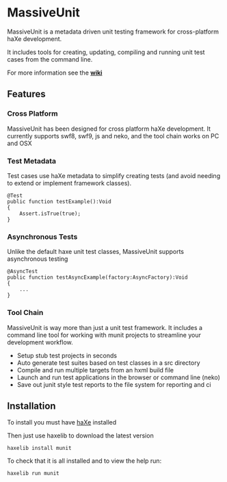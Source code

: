 MassiveUnit
====================

MassiveUnit is a metadata driven unit testing framework for cross-platform haXe development.

It includes tools for creating, updating, compiling and running unit test cases from the command line.

For more information see the **[wiki](https://github.com/massiveinteractive/MassiveUnit/wiki)**


Features
---------------------

### Cross Platform

MassiveUnit has been designed for cross platform haXe development.
It currently supports swf8, swf9, js and neko, and the tool chain works on PC and OSX

### Test Metadata

Test cases use haXe metadata to simplify creating tests (and avoid needing to extend or implement framework classes).

	@Test
	public function testExample():Void
	{
		Assert.isTrue(true);
	}

### Asynchronous Tests

Unlike the default haxe unit test classes, MassiveUnit supports asynchronous testing

	@AsyncTest
	public function testAsyncExample(factory:AsyncFactory):Void
	{
		...
	}

### Tool Chain

MassiveUnit is way more than just a unit test framework. It includes a command line tool for working with munit projects to streamline your development workflow.

*	Setup stub test projects in seconds
*	Auto generate test suites based on test classes in a src directory
*	Compile and run multiple targets from an hxml build file
*	Launch and run test applications in the browser or command line (neko)
*	Save out junit style test reports to the file system for reporting and ci




Installation
---------------------

To install you must have [haXe](http://www.haxe.org) installed

Then just use haxelib to download the latest version

	haxelib install munit


To check that it is all installed and to view the help run:

	haxelib run munit

	